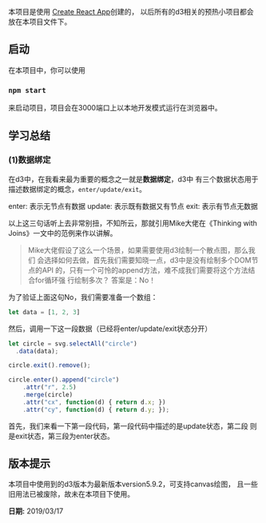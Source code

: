 本项目是使用 [Create React App](https://github.com/facebook/create-react-app)创建的，
以后所有的d3相关的预热小项目都会放在本项目文件下。

## 启动

在本项目中，你可以使用

### `npm start`

来启动项目，项目会在3000端口上以本地开发模式运行在浏览器中。

## 学习总结

### (1)数据绑定

在d3中，在我看来最为重要的概念之一就是**数据绑定**，d3中
有三个数据状态用于描述数据绑定的概念，```enter/update/exit```。

enter: 表示无节点有数据
update: 表示既有数据又有节点
exit: 表示有节点无数据

以上这三句话听上去非常别扭，不知所云，那就引用Mike大佬在《Thinking 
 with Joins》一文中的范例来作以讲解。
 
>Mike大佬假设了这么一个场景，如果需要使用d3绘制一个散点图，那么我们
会选择如何去做，首先我们需要知晓一点，d3中是没有绘制多个DOM节点的API
的，只有一个可怜的append方法，难不成我们需要将这个方法结合for循环强
行绘制多次？
答案是：No！

为了验证上面这句No，我们需要准备一个数组：

```javascript
let data = [1, 2, 3]
```

然后，调用一下这一段数据（已经将enter/update/exit状态分开）

```javascript
let circle = svg.selectAll("circle")
  .data(data);

circle.exit().remove();

circle.enter().append("circle")
    .attr("r", 2.5)
    .merge(circle)
    .attr("cx", function(d) { return d.x; })
    .attr("cy", function(d) { return d.y; });
```

首先，我们来看一下第一段代码，第一段代码中描述的是update状态，第二段
则是exit状态，第三段为enter状态。




## 版本提示

本项目中使用到的d3版本为最新版本version5.9.2，可支持canvas绘图，
且一些旧用法已被废除，故未在本项目下使用。

**日期:** 2019/03/17
